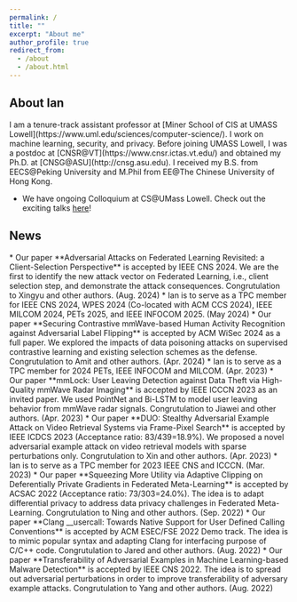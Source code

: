 ```yaml
---
permalink: /
title: ""
excerpt: "About me"
author_profile: true
redirect_from: 
  - /about
  - /about.html
---
```

<h2 id="biography"> About Ian</h2>  
I am a tenure-track assistant professor at [Miner School of CIS at UMASS Lowell](https://www.uml.edu/sciences/computer-science/). I work on machine learning, security, and privacy. Before joining UMASS Lowell, I was a postdoc at [CNSR@VT](https://www.cnsr.ictas.vt.edu/) and obtained my Ph.D. at [CNSG@ASU](http://cnsg.asu.edu). I received my B.S. from EECS@Peking University and M.Phil from EE@The Chinese University of Hong Kong.

* We have ongoing Colloquium at CS@UMass Lowell. Check out the exciting talks [here](https://ianchen88.github.io/cscolloquium/)!

<h2 id="News"> News</h2>
* Our paper **Adversarial Attacks on Federated Learning Revisited: a Client-Selection Perspective** is accepted by IEEE CNS 2024. We are the first to identify the new attack vector on Federated Learning, i.e., client selection step, and demonstrate the attack consequences. Congrutulation to Xingyu and other authors. (Aug. 2024)
* Ian is to serve as a TPC member for IEEE CNS 2024, WPES 2024 (Co-located with ACM CCS 2024), IEEE MILCOM 2024, PETs 2025, and IEEE INFOCOM 2025. (May 2024)
* Our paper **Securing Contrastive mmWave-based Human Activity Recognition against Adversarial Label Flipping** is accepted by ACM WiSec 2024 as a full paper. We explored the impacts of data poisoning attacks on supervised contrastive learning and existing selection schemes as the defense. Congrutulation to Amit and other authors. (Apr. 2024)
* Ian is to serve as a TPC member for 2024 PETs, IEEE INFOCOM and MILCOM. (Apr. 2023)
* Our paper **mmLock: User Leaving Detection against Data Theft via High-Quality mmWave Radar Imaging** is accepted by IEEE ICCCN 2023 as an invited paper. We used PointNet and Bi-LSTM to model user leaving behavior from mmWave radar signals. Congrutulation to Jiawei and other authors. (Apr. 2023)
* Our paper **DUO: Stealthy Adversarial Example Attack on Video Retrieval Systems via Frame-Pixel Search** is accepted by IEEE ICDCS 2023 (Acceptance ratio: 83/439=18.9%). We proposed a novel adversarial example attack on video retrieval models with sparse perturbations only. Congrutulation to Xin and other authors. (Apr. 2023)
* Ian is to serve as a TPC member for 2023 IEEE CNS and ICCCN. (Mar. 2023)
* Our paper **Squeezing More Utility via Adaptive Clipping on Deferentially Private Gradients in Federated Meta-Learning** is accepted by ACSAC 2022 (Acceptance ratio: 73/303=24.0%). The idea is to adapt differential privacy to address data privacy challenges in Federated Meta-Learning. Congrutulation to Ning and other authors. (Sep. 2022)
* Our paper **Clang __usercall: Towards Native Support for User Defined Calling Conventions** is accepted by ACM ESEC/FSE 2022 Demo track. The idea is to mimic popular syntax and adapting Clang for interfacing purpose of C/C++ code. Congrutulation to Jared and other authors. (Aug. 2022)
* Our paper **Transferability of Adversarial Examples in Machine Learning-based Malware Detection** is accepted by IEEE CNS 2022. The idea is to spread out adversarial perturbations in order to improve transferability of adversary example attacks. Congrutulation to Yang and other authors. (Aug. 2022)
<!-- * Ian is to serve as a TPC member for 2022 IEEE INFOCOM, CNS, and MASS. (Apr. 2022)
* Our paper **FLARE: Defending Federated Learning against Model Poisoning Attacks via Latent Space Representations** is accepted by ACM ASIACCS 2022 (Acceptance ratio: 18.4%). The idea is to detect model poisoning attacks on federated learning by exploring the penultimate layer representations of neural network. Congrutulation to Ning and other authors. (Feb. 2022)
* Our paper **MANDA: On Adversarial Example Detection for Network Intrusion Detection System** is accepted by IEEE TDSC. The idea is to detect adversarial example attacks by exploring the data space. Congrutulation to Ning and other authors. (Feb. 2022)
* Our paper **FeCo: Boosting Intrusion Detection Capability in IoT Networks via Contrastive Learning** has been accepted by IEEE INFOCOM 2022 (Acceptance ratio: 225/1129=19.9%). The idea is to use contrastive learning to learn the representation of benign traffic. Congrutulation to Ning and other authors. (Dec. 2021)
* Ian joined CS@UMASS Lowell as an incoming TTAP. (Sep. 2021) -->
